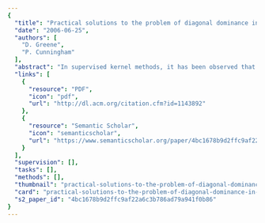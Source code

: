 ```yaml
---
{
  "title": "Practical solutions to the problem of diagonal dominance in kernel document clustering",
  "date": "2006-06-25",
  "authors": [
    "D. Greene",
    "P. Cunningham"
  ],
  "abstract": "In supervised kernel methods, it has been observed that the performance of the SVM classifier is poor in cases where the diagonal entries of the Gram matrix are large relative to the off-diagonal entries. This problem, referred to as diagonal dominance, often occurs when certain kernel functions are applied to sparse high-dimensional data, such as text corpora. In this paper we investigate the implications of diagonal dominance for unsupervised kernel methods, specifically in the task of document clustering. We propose a selection of strategies for addressing this issue, and evaluate their effectiveness in producing more accurate and stable clusterings.",
  "links": [
    {
      "resource": "PDF",
      "icon": "pdf",
      "url": "http://dl.acm.org/citation.cfm?id=1143892"
    },
    {
      "resource": "Semantic Scholar",
      "icon": "semanticscholar",
      "url": "https://www.semanticscholar.org/paper/4bc1678b9d2ffc9af22a6c3b786ad79a941f0b86"
    }
  ],
  "supervision": [],
  "tasks": [],
  "methods": [],
  "thumbnail": "practical-solutions-to-the-problem-of-diagonal-dominance-in-kernel-document-clustering-thumb.jpg",
  "card": "practical-solutions-to-the-problem-of-diagonal-dominance-in-kernel-document-clustering-card.jpg",
  "s2_paper_id": "4bc1678b9d2ffc9af22a6c3b786ad79a941f0b86"
}
---
```


